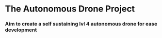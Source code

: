 # The Autonomous Drone Project
### Aim to create a self sustaining lvl 4 autonomous drone for ease development